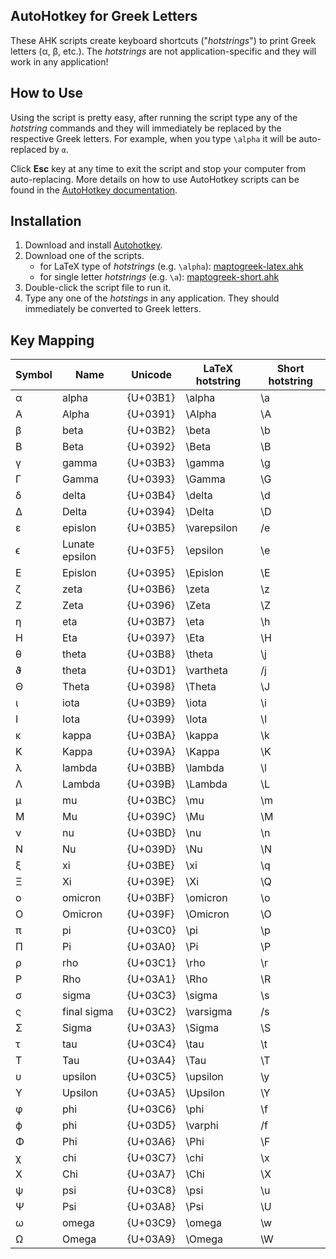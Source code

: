 ## AutoHotkey for Greek Letters

These AHK scripts create keyboard shortcuts ("*hotstrings*") to print Greek letters (α, β, etc.). The *hotstrings* are not application-specific and they will work in any application!

## How to Use
Using the script is pretty easy, after running the script type any of the *hotstring* commands  and they will immediately be replaced by the respective Greek letters. For example, when you type `\alpha` it will be auto-replaced by `α`.

Click **Esc** key at any time to exit the script and stop your computer from auto-replacing. More details on how to use AutoHotkey scripts can be found in the [AutoHotkey documentation](https://www.autohotkey.com/docs/Tutorial.htm).

## Installation

1. Download and install [Autohotkey](https://www.autohotkey.com/download/).
2. Download one of the scripts.
    * for LaTeX type of *hotstrings* (e.g. `\alpha`): [maptogreek-latex.ahk](https://github.com/saraya209/ahk_greekletters/blob/master/maptogreek-latex.ahk)
    * for single letter *hotstrings* (e.g. `\a`): [maptogreek-short.ahk](https://github.com/saraya209/ahk_greekletters/blob/master/maptogreek-short.ahk)
3. Double-click the script file to run it.
4. Type any one of the *hotstings* in any application. They should immediately be converted to Greek letters.

## Key Mapping
| ﻿Symbol | Name           | Unicode  | LaTeX hotstring | Short hotstring |
|--------|----------------|----------|-----------------|-----------------|
| α      | alpha          | {U+03B1} | \alpha          | \a              |
| Α      | Alpha          | {U+0391} | \Alpha          | \A              |
| β      | beta           | {U+03B2} | \beta           | \b              |
| Β      | Beta           | {U+0392} | \Beta           | \B              |
| γ      | gamma          | {U+03B3} | \gamma          | \g              |
| Γ      | Gamma          | {U+0393} | \Gamma          | \G              |
| δ      | delta          | {U+03B4} | \delta          | \d              |
| Δ      | Delta          | {U+0394} | \Delta          | \D              |
| ε      | epislon        | {U+03B5} | \varepsilon     | /e              |
| ϵ      | Lunate epsilon | {U+03F5} | \epsilon        | \e              |
| Ε      | Epislon        | {U+0395} | \Epislon        | \E              |
| ζ      | zeta           | {U+03B6} | \zeta           | \z              |
| Ζ      | Zeta           | {U+0396} | \Zeta           | \Z              |
| η      | eta            | {U+03B7} | \eta            | \h              |
| Η      | Eta            | {U+0397} | \Eta            | \H              |
| θ      | theta          | {U+03B8} | \theta          | \j              |
| ϑ      | theta          | {U+03D1} | \vartheta       | /j              |
| Θ      | Theta          | {U+0398} | \Theta          | \J              |
| ι      | iota           | {U+03B9} | \iota           | \i              |
| Ι      | Iota           | {U+0399} | \Iota           | \I              |
| κ      | kappa          | {U+03BA} | \kappa          | \k              |
| Κ      | Kappa          | {U+039A} | \Kappa          | \K              |
| λ      | lambda         | {U+03BB} | \lambda         | \l              |
| Λ      | Lambda         | {U+039B} | \Lambda         | \L              |
| μ      | mu             | {U+03BC} | \mu             | \m              |
| Μ      | Mu             | {U+039C} | \Mu             | \M              |
| ν      | nu             | {U+03BD} | \nu             | \n              |
| Ν      | Nu             | {U+039D} | \Nu             | \N              |
| ξ      | xi             | {U+03BE} | \xi             | \q              |
| Ξ      | Xi             | {U+039E} | \Xi             | \Q              |
| ο      | omicron        | {U+03BF} | \omicron        | \o              |
| Ο      | Omicron        | {U+039F} | \Omicron        | \O              |
| π      | pi             | {U+03C0} | \pi             | \p              |
| Π      | Pi             | {U+03A0} | \Pi             | \P              |
| ρ      | rho            | {U+03C1} | \rho            | \r              |
| Ρ      | Rho            | {U+03A1} | \Rho            | \R              |
| σ      | sigma          | {U+03C3} | \sigma          | \s              |
| ς      | final sigma    | {U+03C2} | \varsigma       | /s              |
| Σ      | Sigma          | {U+03A3} | \Sigma          | \S              |
| τ      | tau            | {U+03C4} | \tau            | \t              |
| Τ      | Tau            | {U+03A4} | \Tau            | \T              |
| υ      | upsilon        | {U+03C5} | \upsilon        | \y              |
| Υ      | Upsilon        | {U+03A5} | \Upsilon        | \Y              |
| φ      | phi            | {U+03C6} | \phi            | \f              |
| ϕ      | phi            | {U+03D5} | \varphi         | /f              |
| Φ      | Phi            | {U+03A6} | \Phi            | \F              |
| χ      | chi            | {U+03C7} | \chi            | \x              |
| Χ      | Chi            | {U+03A7} | \Chi            | \X              |
| ψ      | psi            | {U+03C8} | \psi            | \u              |
| Ψ      | Psi            | {U+03A8} | \Psi            | \U              |
| ω      | omega          | {U+03C9} | \omega          | \w              |
| Ω      | Omega          | {U+03A9} | \Omega          | \W              |
